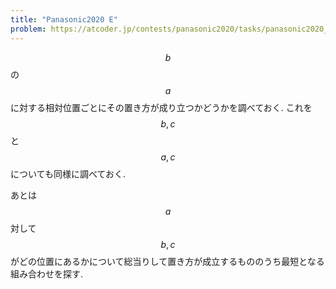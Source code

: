 ```yaml
---
title: "Panasonic2020 E"
problem: https://atcoder.jp/contests/panasonic2020/tasks/panasonic2020_e
---
```

$$ b $$ の $$ a $$ に対する相対位置ごとにその置き方が成り立つかどうかを調べておく. これを $$ b, c $$ と $$ a, c $$ についても同様に調べておく.

あとは $$ a $$ 対して $$ b, c $$ がどの位置にあるかについて総当りして置き方が成立するもののうち最短となる組み合わせを探す.
